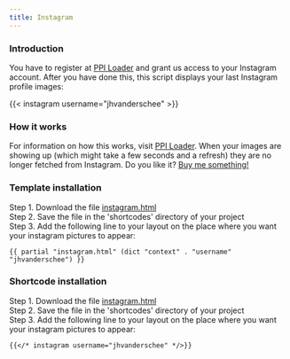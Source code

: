 ```yaml
---
title: Instagram
---
```


### Introduction

You have to register at [PPI Loader](https://profilepageimages.usecue.com) and grant us access to your Instagram account. After you have done this, this script displays your last Instagram profile images:

{{< instagram username="jhvanderschee" >}}

### How it works

For information on how this works, visit [PPI Loader](https://profilepageimages.usecue.com). When your images are showing up (which might take a few seconds and a refresh) they are no longer fetched from Instagram. Do you like it? [Buy me something!](/donate/)

### Template installation

Step 1. Download the file [instagram.html](https://raw.githubusercontent.com/jhvanderschee/jekyllcodex/gh-pages/_includes/instagram.html)
<br />Step 2. Save the file in the 'shortcodes' directory of your project
<br />Step 3. Add the following line to your layout on the place where you want your instagram pictures to appear:

```
{{ partial "instagram.html" (dict "context" . "username" "jhvanderschee") }}
```

### Shortcode installation

Step 1. Download the file [instagram.html](https://raw.githubusercontent.com/jhvanderschee/jekyllcodex/gh-pages/_includes/instagram.html)
<br />Step 2. Save the file in the 'shortcodes' directory of your project
<br />Step 3. Add the following line to your layout on the place where you want your instagram pictures to appear:

```
{{</* instagram username="jhvanderschee" */>}}
```